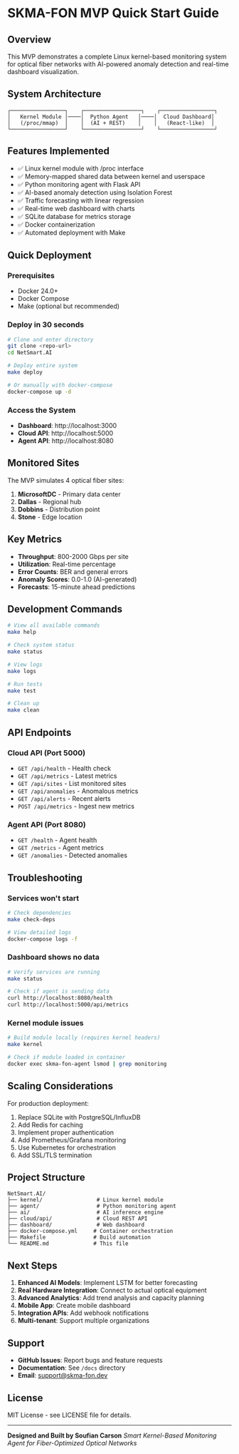 # SKMA-FON MVP Quick Start Guide

## Overview
This MVP demonstrates a complete Linux kernel-based monitoring system for optical fiber networks with AI-powered anomaly detection and real-time dashboard visualization.

## System Architecture
```
┌─────────────────┐    ┌──────────────────┐    ┌─────────────────┐
│   Kernel Module │────│  Python Agent   │────│  Cloud Dashboard│
│   (/proc/mmap)  │    │  (AI + REST)    │    │   (React-like)  │
└─────────────────┘    └──────────────────┘    └─────────────────┘
```

## Features Implemented
- ✅ Linux kernel module with /proc interface
- ✅ Memory-mapped shared data between kernel and userspace
- ✅ Python monitoring agent with Flask API
- ✅ AI-based anomaly detection using Isolation Forest
- ✅ Traffic forecasting with linear regression
- ✅ Real-time web dashboard with charts
- ✅ SQLite database for metrics storage
- ✅ Docker containerization
- ✅ Automated deployment with Make

## Quick Deployment

### Prerequisites
- Docker 24.0+
- Docker Compose
- Make (optional but recommended)

### Deploy in 30 seconds
```bash
# Clone and enter directory
git clone <repo-url>
cd NetSmart.AI

# Deploy entire system
make deploy

# Or manually with docker-compose
docker-compose up -d
```

### Access the System
- **Dashboard**: http://localhost:3000
- **Cloud API**: http://localhost:5000  
- **Agent API**: http://localhost:8080

## Monitored Sites
The MVP simulates 4 optical fiber sites:
1. **MicrosoftDC** - Primary data center
2. **Dallas** - Regional hub
3. **Dobbins** - Distribution point
4. **Stone** - Edge location

## Key Metrics
- **Throughput**: 800-2000 Gbps per site
- **Utilization**: Real-time percentage
- **Error Counts**: BER and general errors
- **Anomaly Scores**: 0.0-1.0 (AI-generated)
- **Forecasts**: 15-minute ahead predictions

## Development Commands
```bash
# View all available commands
make help

# Check system status
make status

# View logs
make logs

# Run tests
make test

# Clean up
make clean
```

## API Endpoints

### Cloud API (Port 5000)
- `GET /api/health` - Health check
- `GET /api/metrics` - Latest metrics
- `GET /api/sites` - List monitored sites
- `GET /api/anomalies` - Anomalous metrics
- `GET /api/alerts` - Recent alerts
- `POST /api/metrics` - Ingest new metrics

### Agent API (Port 8080)
- `GET /health` - Agent health
- `GET /metrics` - Agent metrics
- `GET /anomalies` - Detected anomalies

## Troubleshooting

### Services won't start
```bash
# Check dependencies
make check-deps

# View detailed logs
docker-compose logs -f
```

### Dashboard shows no data
```bash
# Verify services are running
make status

# Check if agent is sending data
curl http://localhost:8080/health
curl http://localhost:5000/api/metrics
```

### Kernel module issues
```bash
# Build module locally (requires kernel headers)
make kernel

# Check if module loaded in container
docker exec skma-fon-agent lsmod | grep monitoring
```

## Scaling Considerations
For production deployment:
1. Replace SQLite with PostgreSQL/InfluxDB
2. Add Redis for caching
3. Implement proper authentication
4. Add Prometheus/Grafana monitoring
5. Use Kubernetes for orchestration
6. Add SSL/TLS termination

## Project Structure
```
NetSmart.AI/
├── kernel/                 # Linux kernel module
├── agent/                  # Python monitoring agent
├── ai/                     # AI inference engine
├── cloud/api/              # Cloud REST API
├── dashboard/              # Web dashboard
├── docker-compose.yml     # Container orchestration
├── Makefile               # Build automation
└── README.md              # This file
```

## Next Steps
1. **Enhanced AI Models**: Implement LSTM for better forecasting
2. **Real Hardware Integration**: Connect to actual optical equipment
3. **Advanced Analytics**: Add trend analysis and capacity planning
4. **Mobile App**: Create mobile dashboard
5. **Integration APIs**: Add webhook notifications
6. **Multi-tenant**: Support multiple organizations

## Support
- **GitHub Issues**: Report bugs and feature requests
- **Documentation**: See `/docs` directory
- **Email**: support@skma-fon.dev

## License
MIT License - see LICENSE file for details.

---
**Designed and Built by Soufian Carson**
*Smart Kernel-Based Monitoring Agent for Fiber-Optimized Optical Networks*